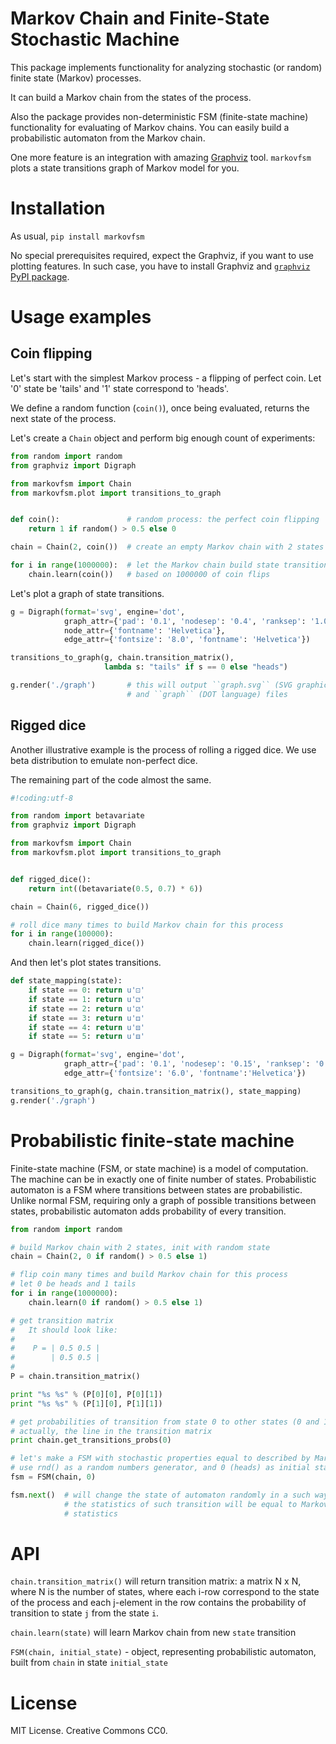 # Markov Chain and Finite-State Stochastic Machine

This package implements functionality for analyzing stochastic (or random)
finite state (Markov) processes.

It can build a Markov chain from the states of the process.

Also the package provides non-deterministic FSM (finite-state machine)
functionality for evaluating of Markov chains. You can easily build 
a probabilistic automaton from the Markov chain.

One more feature is an integration with amazing [Graphviz](http://www.graphviz.org/) tool.
`markovfsm` plots a state transitions graph of Markov model for you.

# Installation
As usual, `pip install markovfsm`

No special prerequisites required, expect the Graphviz, if you want to use plotting features.
In such case, you have to install Graphviz and [`graphviz` PyPI package](https://pypi.org/project/graphviz/).

# Usage examples
## Coin flipping
Let's start with the simplest Markov process - a flipping of perfect coin.
Let '0' state be 'tails' and '1' state correspond to 'heads'.

We define a random function (`coin()`), once being evaluated, returns the next state of the process.

Let's create a `Chain` object and perform big enough count of experiments:
```python
from random import random
from graphviz import Digraph

from markovfsm import Chain
from markovfsm.plot import transitions_to_graph


def coin():               # random process: the perfect coin flipping
    return 1 if random() > 0.5 else 0

chain = Chain(2, coin())  # create an empty Markov chain with 2 states

for i in range(1000000):  # let the Markov chain build state transition matrix
    chain.learn(coin())   # based on 1000000 of coin flips
```
Let's plot a graph of state transitions.
```python
g = Digraph(format='svg', engine='dot',
            graph_attr={'pad': '0.1', 'nodesep': '0.4', 'ranksep': '1.0'},
            node_attr={'fontname': 'Helvetica'},
            edge_attr={'fontsize': '8.0', 'fontname': 'Helvetica'})

transitions_to_graph(g, chain.transition_matrix(),
                     lambda s: "tails" if s == 0 else "heads")

g.render('./graph')       # this will output ``graph.svg`` (SVG graphics)
                          # and ``graph`` (DOT language) files
```

## Rigged dice
Another illustrative example is the process of rolling a rigged dice.
We use beta distribution to emulate non-perfect dice.

The remaining part of the code almost the same.
```python
#!coding:utf-8

from random import betavariate
from graphviz import Digraph

from markovfsm import Chain
from markovfsm.plot import transitions_to_graph


def rigged_dice():
    return int((betavariate(0.5, 0.7) * 6))

chain = Chain(6, rigged_dice())

# roll dice many times to build Markov chain for this process
for i in range(100000):
    chain.learn(rigged_dice())
```

And then let's plot states transitions.
```python
def state_mapping(state):
    if state == 0: return u'⚀'
    if state == 1: return u'⚁'
    if state == 2: return u'⚂'
    if state == 3: return u'⚃'
    if state == 4: return u'⚄'
    if state == 5: return u'⚅'

g = Digraph(format='svg', engine='dot',
            graph_attr={'pad': '0.1', 'nodesep': '0.15', 'ranksep': '0.5'},
            edge_attr={'fontsize': '6.0', 'fontname':'Helvetica'})

transitions_to_graph(g, chain.transition_matrix(), state_mapping)
g.render('./graph')
```

# Probabilistic finite-state machine
Finite-state machine (FSM, or state machine) is a model of computation.
The machine can be in exactly one of finite number of states.
Probabilistic automaton is a FSM where transitions between states are probabilistic.
Unlike normal FSM, requiring only a graph of possible transitions between states,
probabilistic automaton adds probability of every transition.
```python
from random import random

# build Markov chain with 2 states, init with random state
chain = Chain(2, 0 if random() > 0.5 else 1)

# flip coin many times and build Markov chain for this process
# let 0 be heads and 1 tails
for i in range(1000000):
    chain.learn(0 if random() > 0.5 else 1)

# get transition matrix
#   It should look like:
#
#    P = | 0.5 0.5 |
#        | 0.5 0.5 |
#
P = chain.transition_matrix()

print "%s %s" % (P[0][0], P[0][1])
print "%s %s" % (P[1][0], P[1][1])

# get probabilities of transition from state 0 to other states (0 and 1)
# actually, the line in the transition matrix
print chain.get_transitions_probs(0)

# let's make a FSM with stochastic properties equal to described by Markov chain
# use rnd() as a random numbers generator, and 0 (heads) as initial state
fsm = FSM(chain, 0)

fsm.next()  # will change the state of automaton randomly in a such way that
            # the statistics of such transition will be equal to Markov process
            # statistics
```

# API
`chain.transition_matrix()` will return transition matrix: a matrix N x N,
where N is the number of states, where each i-row correspond to the state of the process
and each j-element in the row contains the probability of transition to state ``j``
from the state ``i``.

`chain.learn(state)` will learn Markov chain from new `state` transition

`FSM(chain, initial_state)` - object, representing probabilistic automaton,
built from `chain` in state `initial_state`


# License
MIT License. Creative Commons CC0.
